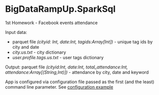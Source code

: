 # BigDataRampUp.SparkSql
1st Homework - Facebook events attendance

Input data:
- parquet file *(cityid: Int, date:Int, tagids:Array[Int])* - unique tag ids by city and date
- *city.us.txt* - city dictionary
- *user.profile.tags.us.txt* - user tags dictionary

Output: parquet file *(cityid:Int, date:Int, total_attendance:Int, attendance:Array[(String,Int)])* - attendance by city, date and keyword

App is configured via configuration file passed as the first (and the least) command line parameter.
See [configuration example](cfg/app.conf.sample)
